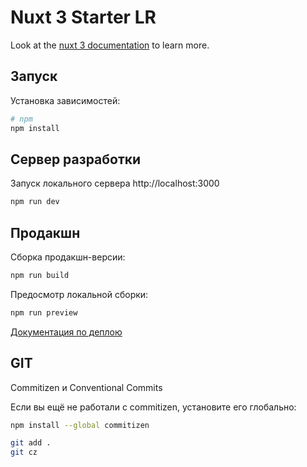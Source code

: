 # Nuxt 3 Starter LR
Look at the [nuxt 3 documentation](https://v3.nuxtjs.org) to learn more.

## Запуск
Установка зависимостей:

```bash
# npm
npm install
```

## Сервер разработки
Запуск локального сервера http://localhost:3000

```bash
npm run dev
```

## Продакшн
Сборка продакшн-версии:

```bash
npm run build
```

Предосмотр локальной сборки:

```bash
npm run preview
```

[Документация по деплою](https://v3.nuxtjs.org/guide/deploy/presets)

## GIT
Commitizen и Conventional Commits

Если вы ещё не работали с commitizen, установите его глобально:
```bash
npm install --global commitizen
```

```bash
git add .
git cz
```
